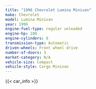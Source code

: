 ```yaml
---
title: "1996 Chevrolet Lumina Minivan"
make: Chevrolet
model: Lumina Minivan
year: 1996
engine-fuel-type: regular unleaded
engine-hp: 180
engine-cylinders: 6
transmission-type: Automatic
driven-wheels: Front wheel drive
number-of-doors: 3
market-category: N/A
vehicle-size: Compact
vehicle-style: Cargo Minivan
---
```


{{< car_info >}}
